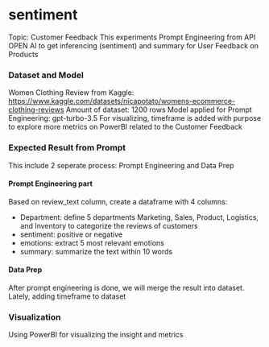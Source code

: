 # sentiment
Topic: Customer Feedback
This experiments Prompt Engineering from API OPEN AI to get inferencing (sentiment) and summary for User Feedback on Products 

### Dataset and Model
Women Clothing Review from Kaggle: https://www.kaggle.com/datasets/nicapotato/womens-ecommerce-clothing-reviews
Amount of dataset: 1200 rows
Model applied for Prompt Engineering: gpt-turbo-3.5
For visualizing, timeframe is added with purpose to explore more metrics on PowerBI related to the Customer Feedback

### Expected Result from Prompt
This include 2 seperate process: Prompt Engineering and Data Prep
#### Prompt Engineering part
Based on review_text column, create a dataframe with 4 columns: 
- Department: define 5 departments Marketing, Sales, Product, Logistics, and Inventory to categorize the reviews of customers
- sentiment: positive or negative
- emotions: extract 5 most relevant emotions
- summary: summarize the text within 10 words

#### Data Prep
After prompt engineering is done, we will merge the result into dataset.
Lately, adding timeframe to dataset

### Visualization
Using PowerBI for visualizing the insight and metrics


